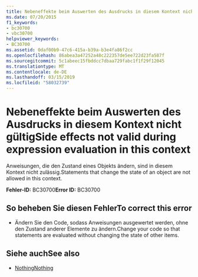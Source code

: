 ```yaml
---
title: Nebeneffekte beim Auswerten des Ausdrucks in diesem Kontext nicht gültig
ms.date: 07/20/2015
f1_keywords:
- bc30700
- vbc30700
helpviewer_keywords:
- BC30700
ms.assetid: 0daf00b9-47c6-415a-b39a-b3e4fa86f2cc
ms.openlocfilehash: 86abea3a47252a48c222357de5ee722d23fa587f
ms.sourcegitcommit: 5c1abeec15fbddcc7dbaa729fabc1f1f29f12045
ms.translationtype: MT
ms.contentlocale: de-DE
ms.lasthandoff: 03/15/2019
ms.locfileid: "58032739"
---
```

# <a name="side-effects-not-valid-during-expression-evaluation-in-this-context"></a><span data-ttu-id="e57d7-102">Nebeneffekte beim Auswerten des Ausdrucks in diesem Kontext nicht gültig</span><span class="sxs-lookup"><span data-stu-id="e57d7-102">Side effects not valid during expression evaluation in this context</span></span>
<span data-ttu-id="e57d7-103">Anweisungen, die den Zustand eines Objekts ändern, sind in diesem Kontext nicht zulässig.</span><span class="sxs-lookup"><span data-stu-id="e57d7-103">Statements that change the state of an object are not allowed in this context.</span></span>  
  
 <span data-ttu-id="e57d7-104">**Fehler-ID:** BC30700</span><span class="sxs-lookup"><span data-stu-id="e57d7-104">**Error ID:** BC30700</span></span>  
  
## <a name="to-correct-this-error"></a><span data-ttu-id="e57d7-105">So beheben Sie diesen Fehler</span><span class="sxs-lookup"><span data-stu-id="e57d7-105">To correct this error</span></span>  
  
-   <span data-ttu-id="e57d7-106">Ändern Sie den Code, sodass Anweisungen ausgewertet werden, ohne den Zustand anderer Elemente zu ändern.</span><span class="sxs-lookup"><span data-stu-id="e57d7-106">Change your code so that statements are evaluated without changing the state of other items.</span></span>  
  
## <a name="see-also"></a><span data-ttu-id="e57d7-107">Siehe auch</span><span class="sxs-lookup"><span data-stu-id="e57d7-107">See also</span></span>

- [<span data-ttu-id="e57d7-108">Nothing</span><span class="sxs-lookup"><span data-stu-id="e57d7-108">Nothing</span></span>](../../visual-basic/language-reference/nothing.md)
